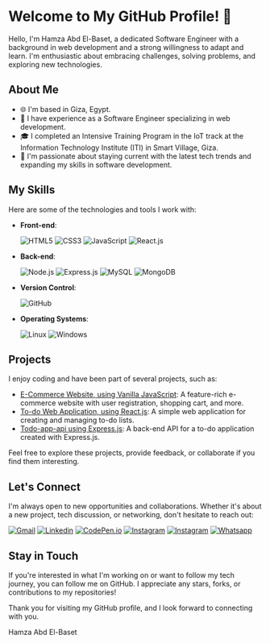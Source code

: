 # Welcome to My GitHub Profile! 👋

Hello, I'm Hamza Abd El-Baset, a dedicated Software Engineer with a background in web development and a strong willingness to adapt and learn. I'm enthusiastic about embracing challenges, solving problems, and exploring new technologies.

## About Me

- 🌐 I'm based in Giza, Egypt.
- 💼 I have experience as a Software Engineer specializing in web development.
- 🎓 I completed an Intensive Training Program in the IoT track at the Information Technology Institute (ITI) in Smart Village, Giza.
- 🚀 I'm passionate about staying current with the latest tech trends and expanding my skills in software development.

## My Skills

Here are some of the technologies and tools I work with:

- **Front-end**:

  ![HTML5](https://img.shields.io/badge/HTML5-FF5733?style=for-the-badge&logo=html5&logoColor=white)
  ![CSS3](https://img.shields.io/badge/CSS3-2965f1?style=for-the-badge&logo=css3&logoColor=white)
  ![JavaScript](https://img.shields.io/badge/JavaScript-F7DF1E?style=for-the-badge&logo=javascript&logoColor=black)
  ![React.js](https://img.shields.io/badge/React.js-61DAFB?style=for-the-badge&logo=react&logoColor=black)
  
- **Back-end**:

  ![Node.js](https://img.shields.io/badge/Node.js-339933?style=for-the-badge&logo=node.js&logoColor=white)
  ![Express.js](https://img.shields.io/badge/Express.js-000000?style=for-the-badge&logo=express&logoColor=white)
  ![MySQL](https://img.shields.io/badge/MySQL-4479A1?style=for-the-badge&logo=mysql&logoColor=white)
  ![MongoDB](https://img.shields.io/badge/MongoDB-47A248?style=for-the-badge&logo=mongodb&logoColor=white)
  
- **Version Control**: 

  ![GitHub](https://img.shields.io/badge/GitHub-181717?style=for-the-badge&logo=github&logoColor=white)
    
- **Operating Systems**:
  
  ![Linux](https://img.shields.io/badge/Linux-FCC624?style=for-the-badge&logo=linux&logoColor=black)
  ![Windows](https://img.shields.io/badge/Windows-0078D6?style=for-the-badge&logo=windows&logoColor=white)
  

## Projects

I enjoy coding and have been part of several projects, such as:

- [E-Commerce Website, using Vanilla JavaScript](https://github.com/shaban-007/E-Comamrce):
  A feature-rich e-commerce website with user registration, shopping cart, and more.
- [To-do Web Application, using React.js](https://github.com/Hamza-Abd-El-Baset/ToDo-App-Using-React):
  A simple web application for creating and managing to-do lists.
- [Todo-app-api using Express.js](https://github.com/Hamza-Abd-El-Baset/Todo-App-API):
  A back-end API for a to-do application created with Express.js.


Feel free to explore these projects, provide feedback, or collaborate if you find them interesting.

## Let's Connect

I'm always open to new opportunities and collaborations. Whether it's about a new project, tech discussion, or networking, don't hesitate to reach out:


[![Gmail](https://img.shields.io/badge/Gmail-D14836?style=for-the-badge&logo=gmail&logoColor=white&link=mailto:hamza.abdelbaset.elgebaly@gmail.com)](mailto:hamza.abdelbaset.elgebaly@gmail.com)
[![Linkedin](https://img.shields.io/badge/LinkedIn-0077B5?style=for-the-badge&logo=linkedin&logoColor=white
)](https://www.linkedin.com/in/hamza-abd-el-baset/)
[![CodePen.io](https://img.shields.io/badge/Codepen-000000?style=for-the-badge&logo=codepen&logoColor=white)](https://codepen.io/amrsayed74)
[![Instagram](https://img.shields.io/badge/Instagram-E4405F?style=for-the-badge&logo=instagram&logoColor=white)](https://www.instagram.com/amr.sayed74/)
[![Instagram](https://img.shields.io/badge/Twitter-1DA1F2?style=for-the-badge&logo=twitter&logoColor=white)](https://twitter.com/Amr_ElSsyed)
[![Whatsapp](https://img.shields.io/badge/-Whatsapp-075e54?style=for-the-badge&logo=Whatsapp&logoColor=white)](https://api.whatsapp.com/send?phone=01005074554)

## Stay in Touch

If you're interested in what I'm working on or want to follow my tech journey, you can follow me on GitHub. I appreciate any stars, forks, or contributions to my repositories!

Thank you for visiting my GitHub profile, and I look forward to connecting with you.

Hamza Abd El-Baset


<!--
**Hamza-Abd-El-Baset/Hamza-Abd-El-Baset** is a ✨ _special_ ✨ repository because its `README.md` (this file) appears on your GitHub profile.

Here are some ideas to get you started:

- 🔭 I’m currently working on ...
- 🌱 I’m currently learning ...
- 👯 I’m looking to collaborate on ...
- 🤔 I’m looking for help with ...
- 💬 Ask me about ...
- 📫 How to reach me: ...
- 😄 Pronouns: ...
- ⚡ Fun fact: ...
-->
